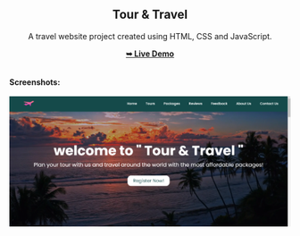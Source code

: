 <h2 align="center">Tour & Travel</h2>
<div align="center">
<p>A travel website project created using HTML, CSS and JavaScript.</p>
<a href="https://kiran-athili.github.io/Tour_Travel/" target="_blank"><strong>➥ Live Demo</strong></a>
</div> <br/><br/>
<b>Screenshots:</b> <br/><br/>
<img src="https://github.com/Kiran-athili/Tour_Travel/blob/main/readme%20images/readme-image.png"></img>
